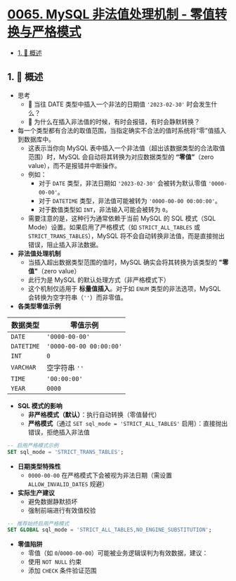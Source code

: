 # [0065. MySQL 非法值处理机制 - 零值转换与严格模式](https://github.com/Tdahuyou/TNotes.sql/tree/main/notes/0065.%20MySQL%20%E9%9D%9E%E6%B3%95%E5%80%BC%E5%A4%84%E7%90%86%E6%9C%BA%E5%88%B6%20-%20%E9%9B%B6%E5%80%BC%E8%BD%AC%E6%8D%A2%E4%B8%8E%E4%B8%A5%E6%A0%BC%E6%A8%A1%E5%BC%8F)

<!-- region:toc -->

- [1. 📝 概述](#1--概述)

<!-- endregion:toc -->

## 1. 📝 概述

- 思考
  - 🤔 当往 DATE 类型中插入一个非法的日期值 `'2023-02-30'` 时会发生什么？
  - 🤔 为什么在插入非法值的时候，有时会报错，有时会静默转换？
- 每一个类型都有合法的取值范围，当指定确实不合法的值时系统将“零”值插入到数据库中。
  - 这表示当你向 MySQL 表中插入一个非法值（超出该数据类型的合法取值范围）时，MySQL 会自动将其转换为对应数据类型的 **“零值”**（zero value），而不是报错并中断操作。
  - 例如：
    - 对于 `DATE` 类型，非法日期如 `'2023-02-30'` 会被转为默认零值 `'0000-00-00'`。
    - 对于 `DATETIME` 类型，非法值可能被转为 `'0000-00-00 00:00:00'`。
    - 对于数值类型如 `INT`，非法输入可能会被转为 `0`。
  - 需要注意的是，这种行为通常依赖于当前 MySQL 的 SQL 模式（SQL Mode）设置。如果启用了严格模式（如 `STRICT_ALL_TABLES` 或 `STRICT_TRANS_TABLES`），MySQL 将不会自动转换非法值，而是直接抛出错误，阻止插入非法数据。
- **非法值处理机制**
  - 当插入超出数据类型范围的值时，MySQL 确实会将其转换为该类型的 **"零值"**（zero value）
  - 此行为是 MySQL 的默认处理方式（非严格模式下）
  - 这个机制仅适用于 **标量值插入**。对于如 `ENUM` 类型的非法选项，MySQL 会转换为空字符串（`''`）而非零值。
- **各类型零值示例**

| 数据类型   | 零值示例                |
| ---------- | ----------------------- |
| `DATE`     | `'0000-00-00'`          |
| `DATETIME` | `'0000-00-00 00:00:00'` |
| `INT`      | `0`                     |
| `VARCHAR`  | 空字符串 `''`           |
| `TIME`     | `'00:00:00'`            |
| `YEAR`     | `0000`                  |

- **SQL 模式的影响**
  - **非严格模式（默认）**：执行自动转换（零值替代）
  - **严格模式**（通过 `SET sql_mode = 'STRICT_ALL_TABLES'` 启用）：直接抛出错误，拒绝插入非法值

```sql
-- 启用严格模式示例
SET sql_mode = 'STRICT_TRANS_TABLES';
```

- **日期类型特殊性**
  - `0000-00-00` 在严格模式下会被视为非法日期（需设置 `ALLOW_INVALID_DATES` 规避）
- **实际生产建议**
  - 避免数据静默损坏
  - 强制前端进行有效值校验

```sql
-- 推荐始终启用严格模式
SET GLOBAL sql_mode = 'STRICT_ALL_TABLES,NO_ENGINE_SUBSTITUTION';
```

- **零值陷阱**
  - 零值（如 `0`/`0000-00-00`）可能被业务逻辑误判为有效数据，建议：
  - 使用 `NOT NULL` 约束
  - 添加 `CHECK` 条件验证范围
